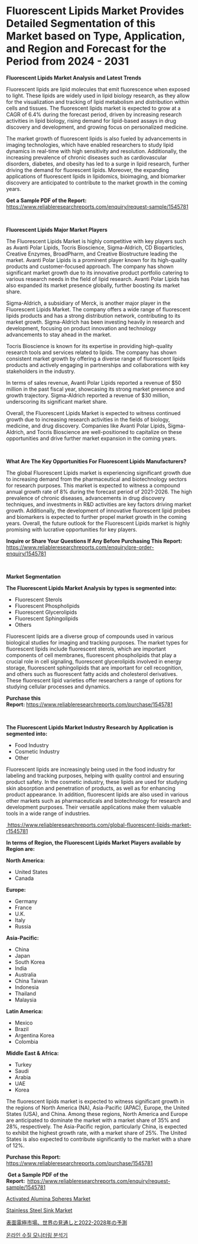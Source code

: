 <p><h1>Fluorescent Lipids Market Provides Detailed Segmentation of this Market based on Type, Application, and Region and Forecast for the Period from 2024 - 2031</h1></p><p><strong>Fluorescent Lipids Market Analysis and Latest Trends</strong></p>
<p><p>Fluorescent lipids are lipid molecules that emit fluorescence when exposed to light. These lipids are widely used in lipid biology research, as they allow for the visualization and tracking of lipid metabolism and distribution within cells and tissues. The fluorescent lipids market is expected to grow at a CAGR of 6.4% during the forecast period, driven by increasing research activities in lipid biology, rising demand for lipid-based assays in drug discovery and development, and growing focus on personalized medicine.</p><p>The market growth of fluorescent lipids is also fueled by advancements in imaging technologies, which have enabled researchers to study lipid dynamics in real-time with high sensitivity and resolution. Additionally, the increasing prevalence of chronic diseases such as cardiovascular disorders, diabetes, and obesity has led to a surge in lipid research, further driving the demand for fluorescent lipids. Moreover, the expanding applications of fluorescent lipids in lipidomics, bioimaging, and biomarker discovery are anticipated to contribute to the market growth in the coming years.</p></p>
<p><strong>Get a Sample PDF of the Report:&nbsp;</strong> <a href="https://www.reliableresearchreports.com/enquiry/request-sample/1545781">https://www.reliableresearchreports.com/enquiry/request-sample/1545781</a></p>
<p>&nbsp;</p>
<p><strong>Fluorescent Lipids Major Market Players</strong></p>
<p><p>The Fluorescent Lipids Market is highly competitive with key players such as Avanti Polar Lipids, Tocris Bioscience, Sigma-Aldrich, CD Bioparticles, Creative Enzymes, BroadPharm, and Creative Biostructure leading the market. Avanti Polar Lipids is a prominent player known for its high-quality products and customer-focused approach. The company has shown significant market growth due to its innovative product portfolio catering to various research needs in the field of lipid research. Avanti Polar Lipids has also expanded its market presence globally, further boosting its market share.</p><p>Sigma-Aldrich, a subsidiary of Merck, is another major player in the Fluorescent Lipids Market. The company offers a wide range of fluorescent lipids products and has a strong distribution network, contributing to its market growth. Sigma-Aldrich has been investing heavily in research and development, focusing on product innovation and technology advancements to stay ahead in the market.</p><p>Tocris Bioscience is known for its expertise in providing high-quality research tools and services related to lipids. The company has shown consistent market growth by offering a diverse range of fluorescent lipids products and actively engaging in partnerships and collaborations with key stakeholders in the industry.</p><p>In terms of sales revenue, Avanti Polar Lipids reported a revenue of $50 million in the past fiscal year, showcasing its strong market presence and growth trajectory. Sigma-Aldrich reported a revenue of $30 million, underscoring its significant market share.</p><p>Overall, the Fluorescent Lipids Market is expected to witness continued growth due to increasing research activities in the fields of biology, medicine, and drug discovery. Companies like Avanti Polar Lipids, Sigma-Aldrich, and Tocris Bioscience are well-positioned to capitalize on these opportunities and drive further market expansion in the coming years.</p></p>
<p>&nbsp;</p>
<p><strong>What Are The Key Opportunities For Fluorescent Lipids Manufacturers?</strong></p>
<p><p>The global Fluorescent Lipids market is experiencing significant growth due to increasing demand from the pharmaceutical and biotechnology sectors for research purposes. This market is expected to witness a compound annual growth rate of 8% during the forecast period of 2021-2026. The high prevalence of chronic diseases, advancements in drug discovery techniques, and investments in R&D activities are key factors driving market growth. Additionally, the development of innovative fluorescent lipid probes and biomarkers is expected to further propel market growth in the coming years. Overall, the future outlook for the Fluorescent Lipids market is highly promising with lucrative opportunities for key players.</p></p>
<p><strong>Inquire or Share Your Questions If Any Before Purchasing This Report:</strong> <a href="https://www.reliableresearchreports.com/enquiry/pre-order-enquiry/1545781">https://www.reliableresearchreports.com/enquiry/pre-order-enquiry/1545781</a></p>
<p>&nbsp;</p>
<p><strong>Market Segmentation</strong></p>
<p><strong>The Fluorescent Lipids Market Analysis by types is segmented into:</strong></p>
<p><ul><li>Fluorescent Sterols</li><li>Fluorescent Phospholipids</li><li>Fluorescent Glycerolipids</li><li>Fluorescent Sphingolipids</li><li>Others</li></ul></p>
<p><p>Fluorescent lipids are a diverse group of compounds used in various biological studies for imaging and tracking purposes. The market types for fluorescent lipids include fluorescent sterols, which are important components of cell membranes, fluorescent phospholipids that play a crucial role in cell signaling, fluorescent glycerolipids involved in energy storage, fluorescent sphingolipids that are important for cell recognition, and others such as fluorescent fatty acids and cholesterol derivatives. These fluorescent lipid varieties offer researchers a range of options for studying cellular processes and dynamics.</p></p>
<p><strong>Purchase this Report:&nbsp;</strong><a href="https://www.reliableresearchreports.com/purchase/1545781">https://www.reliableresearchreports.com/purchase/1545781</a></p>
<p>&nbsp;</p>
<p><strong>The Fluorescent Lipids Market Industry Research by Application is segmented into:</strong></p>
<p><ul><li>Food Industry</li><li>Cosmetic Industry</li><li>Other</li></ul></p>
<p><p>Fluorescent lipids are increasingly being used in the food industry for labeling and tracking purposes, helping with quality control and ensuring product safety. In the cosmetic industry, these lipids are used for studying skin absorption and penetration of products, as well as for enhancing product appearance. In addition, fluorescent lipids are also used in various other markets such as pharmaceuticals and biotechnology for research and development purposes. Their versatile applications make them valuable tools in a wide range of industries.</p></p>
<p><a href="https://www.reliableresearchreports.com/global-fluorescent-lipids-market-r1545781">&nbsp;https://www.reliableresearchreports.com/global-fluorescent-lipids-market-r1545781</a></p>
<p><strong>In terms of Region, the Fluorescent Lipids Market Players available by Region are:</strong></p>
<p>
    <p> <strong> North America: </strong>
        <ul>
            <li>United States</li>
            <li>Canada</li>
        </ul>
        </p> 
    <p> <strong> Europe: </strong>
        <ul>
            <li>Germany</li>
            <li>France</li>
            <li>U.K.</li>
            <li>Italy</li>
            <li>Russia</li>
        </ul>
        </p> 
    <p> <strong> Asia-Pacific: </strong>
        <ul>
            <li>China</li>
            <li>Japan</li>
            <li>South Korea</li>
            <li>India</li>
            <li>Australia</li>
            <li>China Taiwan</li>
            <li>Indonesia</li>
            <li>Thailand</li>
            <li>Malaysia</li>
        </ul>
        </p> 
    <p> <strong> Latin America: </strong>
        <ul>
            <li>Mexico</li>
            <li>Brazil</li>
            <li>Argentina Korea</li>
            <li>Colombia</li>
        </ul>
        </p> 
    <p> <strong> Middle East & Africa: </strong>
        <ul>
            <li>Turkey</li>
            <li>Saudi</li>
            <li>Arabia</li>
            <li>UAE</li>
            <li>Korea</li>
        </ul>
    </p>
    </p>
<p><p>The fluorescent lipids market is expected to witness significant growth in the regions of North America (NA), Asia-Pacific (APAC), Europe, the United States (USA), and China. Among these regions, North America and Europe are anticipated to dominate the market with a market share of 35% and 28%, respectively. The Asia-Pacific region, particularly China, is expected to exhibit the highest growth rate, with a market share of 25%. The United States is also expected to contribute significantly to the market with a share of 12%.</p></p>
<p><strong>Purchase this Report: </strong><a href="https://www.reliableresearchreports.com/purchase/1545781">https://www.reliableresearchreports.com/purchase/1545781</a></p>
<p>&nbsp;<strong>Get a Sample PDF of the Report:&nbsp;&nbsp;</strong><a href="https://www.reliableresearchreports.com/enquiry/request-sample/1545781">https://www.reliableresearchreports.com/enquiry/request-sample/1545781</a></p>
<p><strong></strong></p>
<p><p><a href="https://github.com/Chiragrp22/Market-Research-Report-List-5/blob/main/activated-alumina-spheres-market.md">Activated Alumina Spheres Market</a></p><p><a href="https://github.com/derrinmiltonellis35gcl/Market-Research-Report-List-3/blob/main/stainless-steel-sink-market.md">Stainless Steel Sink Market</a></p><p><a href="https://github.com/schmahlson/Market-Research-Report-List-2/blob/main/8846590130514.md">表面電極市場、世界の見通しと2022-2028年の予測</a></p><p><a href="https://github.com/camron674/Market-Research-Report-List-1/blob/main/3268171118861.md">온라인 수질 모니터링 분석기</a></p></p>